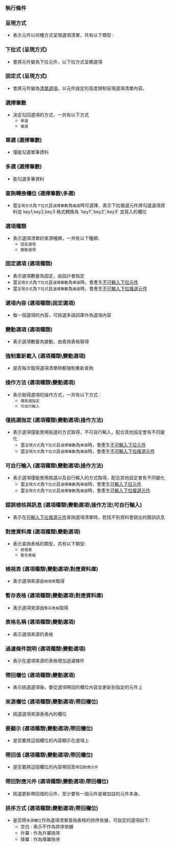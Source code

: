 ### <div id="logical">執行條件</div>

### <div id="showtype">呈現方式</div>
* 表示元件以何種方式呈現選項清單，共有以下類型 :

### <div id="select">下拉式 <path>(呈現方式)</div>
* 會將元件變為下拉元件，以下拉方式呈顯選項

### <div id="list">固定式 <path>(呈現方式)</div>
* 會將元件變為[清單選項](../../../SYSTEM/FORM/ctrl_listbox/README.md)，以元件設定的高度限制呈現選項清單內容。

### <div id="selectdata">選擇筆數</div>
* 決定勾回選項的方式，一共有以下方式
    * `單選`
    * `複選`

### <div id="single">單選 <path>(選擇筆數)</div>
* 僅能勾選單筆資料

### <div id="multiple">多選 <path>(選擇筆數)</div>
* 能勾選多筆資料

### <div id="sqlfield">查詢轉換欄位 <path>(選擇筆數\多選)</div>
* 當`呈現方式`為`下拉式`且`選擇筆數`為`複選`時可選擇，表示下拉複選元件將勾選選項資料從 key1,key2,key3 格式轉換為 'key1','key2','key3' 並寫入的欄位

### <div id="itemtype">選項種類</div>
* 表示選項清單的來源種類，一共有以下種類:
    * `固定選項`
    * `變動選項`

### <div id="fixitem">固定選項 <path>(選項種類)</div>
* 表示選項數量為固定，由設計者指定
* 當`呈現方式`為`下拉式`且`選擇筆數`為`單選`時，會產生[不可輸入下拉元件](../../../SYSTEM/FORM/ctrl_dropListCombo/README.md)
* 當`呈現方式`為`下拉式`且`選擇筆數`為`複選`時，會產生[不可輸入下拉複選元件](../../../SYSTEM/FORM/ctrl_dropListMultiCombo/README.md)

### <div id="fixitemcontent">選項內容 <path>(選項種類\固定選項)</div>
* 每一個選項的內容，可挑選多語詞庫作為選項內容

### <div id="dynamicitem">變動選項 <path>(選項種類)</div>
* 表示選項數量為變動，由查詢表格取得

### <div id="alwaysload">強制重新載入 <path>(選項種類\變動選項)</div>
* 是否每次取得選項清單時都強制重新查詢

### <div id="inputtype">操作方法 <path>(選項種類\變動選項)</div>
* 表示取得選項的操作方式，一共有以下方式 :
    * `僅挑選指定`
    * `可自行輸入`

### <div id="onlyselect">僅挑選指定 <path>(選項種類\變動選項\操作方法)</div>
* 表示選項僅能使用挑選的方式取得，不可自行輸入，配合其他設定會有不同變化
    * 當`呈現方式`為`下拉式`且`選擇筆數`為`單選`時，會產生[不可輸入下拉元件](../../../SYSTEM/FORM/ctrl_dropListCombo/README.md)
    * 當`呈現方式`為`下拉式`且`選擇筆數`為`複選`時，會產生[不可輸入下拉複選元件](../../../SYSTEM/FORM/ctrl_dropListMultiCombo/README.md)

### <div id="input">可自行輸入 <path>(選項種類\變動選項\操作方法)</div>
* 表示選項僅能使用挑選以及自行輸入的方式取得，配合其他設定會有不同變化
    * 當`呈現方式`為`下拉式`且`選擇筆數`為`單選`時，會產生[可輸入下拉元件](../../../SYSTEM/FORM/ctrl_dropDownCombo/README.md)
    * 當`呈現方式`為`下拉式`且`選擇筆數`為`複選`時，會產生[可輸入下拉複選元件](../../../SYSTEM/FORM/ctrl_dropDownMultiCombo/README.md)

### <div id="valid">錯誤檢核與訊息 <path>(選項種類\變動選項\操作方法\可自行輸入)</div>
* 表示在[可輸入下拉複選元件](../../../SYSTEM/FORM/ctrl_dropDownMultiCombo/README.md)查詢選項清單時，若找不到資料會跳出的錯誤訊息

### <div id="database">對應資料庫 <path>(選項種類\變動選項)</div>
* 表示查詢表格的類型，共有以下類型:
    * `檢視表`
    * `暫存表格`

### <div id="view">檢視表 <path>(選項種類\變動選項\對應資料庫)</div>
* 表示選項來源由`檢視表`取得

### <div id="tempview">暫存表格 <path>(選項種類\變動選項\對應資料庫)</div>
* 表示選項來源由`暫存表格`取得

### <div id="viewname">表格名稱 <path>(選項種類\變動選項)</div>
* 表示選項來源的表格

### <div id="filter">過濾條件說明 <path>(選項種類\變動選項)</div>
* 表示在選項來源的表格增加過濾條件

### <div id="extra">帶回欄位 <path>(選項種類\變動選項)</div>
* 表示挑選選項後，要從選項帶回的欄位內容並更新到指定的元件上

### <div id="source">來源欄位 <path>(選項種類\變動選項\帶回欄位)</div>
* 挑選選項來源表格內的欄位

### <div id="display">要顯示 <path>(選項種類\變動選項\帶回欄位)</div>
* 是否要將這個欄位的內容顯示在選項上

### <div id="value">帶回值 <path>(選項種類\變動選項\帶回欄位)</div>
* 是否要將這個欄位的內容帶回至`帶回對應元件`

### <div id="object">帶回對應元件 <path>(選項種類\變動選項\帶回欄位)</div>
* 挑選更新帶回值的元件，至少要有一個元件是被加註的元件本身。

### <div id="sort">排序方式 <path>(選項種類\變動選項\帶回欄位)</div>
* 是否將`來源欄位`作為選項清單查詢表格的排序依據，可設定的選項如下:
    * 空白 : 表示不作為排序依據
    * 升冪 : 作為升冪排序
    * 降冪 : 作為降冪排序


